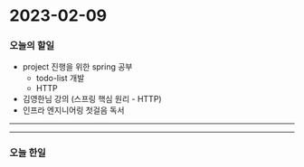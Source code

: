 2023-02-09
==========

### 오늘의 할일
* project 진행을 위한 spring 공부
    * todo-list 개발
    * HTTP
* 김영한님 강의 (스프링 핵심 원리 - HTTP)
* 인프라 엔지니어링 첫걸음 독서
<hr/>
<hr/>

### 오늘 한일
